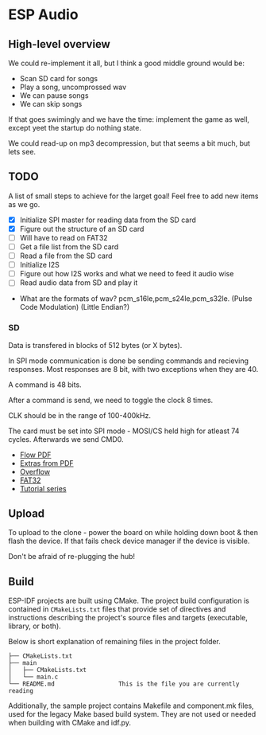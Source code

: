 # ESP Audio

## High-level overview

We could re-implement it all, but I think a good middle ground would be:
- Scan SD card for songs
- Play a song, uncomprossed wav
- We can pause songs
- We can skip songs

If that goes swimingly and we have the time: implement the game as well, except yeet the startup do nothing state.

We could read-up on mp3 decompression, but that seems a bit much, but lets see.

## TODO

A list of small steps to achieve for the larget goal! Feel free to add new items as we go.

- [x] Initialize SPI master for reading data from the SD card
- [x] Figure out the structure of an SD card
- [ ] Will have to read on FAT32
- [ ] Get a file list from the SD card
- [ ] Read a file from the SD card
- [ ] Initialize I2S
- [ ] Figure out how I2S works and what we need to feed it audio wise
- [ ] Read audio data from SD and play it

- What are the formats of wav? pcm_s16le,pcm_s24le,pcm_s32le. (Pulse Code Modulation) (Little Endian?)

### SD

Data is transfered in blocks of 512 bytes (or X bytes).

In SPI mode communication is done be sending commands and recieving responses. Most responses are 8 bit, with two exceptions when they are 40.

A command is 48 bits.

After a command is send, we need to toggle the clock 8 times.

CLK should be in the range of 100-400kHz.

The card must be set into SPI mode - MOSI/CS held high for atleast 74 cycles. Afterwards we send CMD0.

- [Flow PDF](https://www.dejazzer.com/ee379/lecture_notes/lec12_sd_card.pdf)
- [Extras from PDF](http://elm-chan.org/docs/mmc/mmc_e.html)
- [Overflow](https://electronics.stackexchange.com/questions/602105/how-can-i-initialize-use-sd-cards-with-spi)
- [FAT32](https://www.pjrc.com/tech/8051/ide/fat32.html)
- [Tutorial series](http://www.rjhcoding.com/avrc-sd-interface-1.php)

## Upload

To upload to the clone - power the board on while holding down boot & then flash the device. If that fails check device manager if the device is visible.

Don't be afraid of re-plugging the hub!

## Build

ESP-IDF projects are built using CMake. The project build configuration is contained in `CMakeLists.txt`
files that provide set of directives and instructions describing the project's source files and targets
(executable, library, or both). 

Below is short explanation of remaining files in the project folder.

```
├── CMakeLists.txt
├── main
│   ├── CMakeLists.txt
│   └── main.c
└── README.md                  This is the file you are currently reading
```
Additionally, the sample project contains Makefile and component.mk files, used for the legacy Make based build system. 
They are not used or needed when building with CMake and idf.py.
